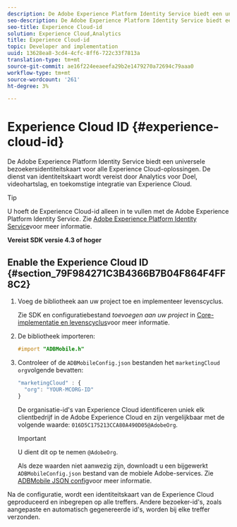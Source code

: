 ```yaml
---
description: De Adobe Experience Platform Identity Service biedt een universele bezoekersidentiteitskaart voor alle Experience Cloud-oplossingen. De dienst van identiteitskaart wordt vereist door Analytics voor Doel, videohartslag, en toekomstige integratie van Experience Cloud.
seo-description: De Adobe Experience Platform Identity Service biedt een universele bezoekersidentiteitskaart voor alle Experience Cloud-oplossingen. De dienst van identiteitskaart wordt vereist door Analytics voor Doel, videohartslag, en toekomstige integratie van Experience Cloud.
seo-title: Experience Cloud-id
solution: Experience Cloud,Analytics
title: Experience Cloud-id
topic: Developer and implementation
uuid: 13628ea8-3cd4-4cfc-8ff6-722c33f7813a
translation-type: tm+mt
source-git-commit: ae16f224eeaeefa29b2e1479270a72694c79aaa0
workflow-type: tm+mt
source-wordcount: '261'
ht-degree: 3%

---
```



# Experience Cloud ID {#experience-cloud-id}

De Adobe Experience Platform Identity Service biedt een universele bezoekersidentiteitskaart voor alle Experience Cloud-oplossingen. De dienst van identiteitskaart wordt vereist door Analytics voor Doel, videohartslag, en toekomstige integratie van Experience Cloud.

>[!TIP]
>
>U hoeft de Experience Cloud-id alleen in te vullen met de Adobe Experience Platform Identity Service. Zie [Adobe Experience Platform Identity Service](https://docs.adobe.com/content/help/nl-NL/id-service/using/home.html)voor meer informatie.

**Vereist SDK versie 4.3 of hoger**

## Enable the Experience Cloud ID {#section_79F984271C3B4366B7B04F864F4FF8C2}

1. Voeg de bibliotheek aan uw project toe en implementeer levenscyclus.

   Zie SDK en configuratiebestand *toevoegen aan uw project* in [Core-implementatie en levenscyclus](/help/ios/getting-started/dev-qs.md)voor meer informatie.
1. De bibliotheek importeren:

   ```objective-c
   #import "ADBMobile.h"
   ```

1. Controleer of de `ADBMobileConfig.json` bestanden het `marketingCloud` `org`volgende bevatten:

   ```js
   "marketingCloud" : { 
     "org": "YOUR-MCORG-ID" 
   }
   ```

   De organisatie-id&#39;s van Experience Cloud identificeren uniek elk clientbedrijf in de Adobe Experience Cloud en zijn vergelijkbaar met de volgende waarde: `016D5C175213CCA80A490D05@AdobeOrg`.

   >[!IMPORTANT]
   >
   >U dient dit op te nemen `@AdobeOrg`.

   Als deze waarden niet aanwezig zijn, downloadt u een bijgewerkt `ADBMobileConfig.json` bestand van de mobiele Adobe-services. Zie [ADBMobile JSON config](/help/ios/getting-started/requirements.md)voor meer informatie.

Na de configuratie, wordt een identiteitskaart van de Experience Cloud geproduceerd en inbegrepen op alle treffers. Andere bezoeker-id&#39;s, zoals aangepaste en automatisch gegenereerde id&#39;s, worden bij elke treffer verzonden.
